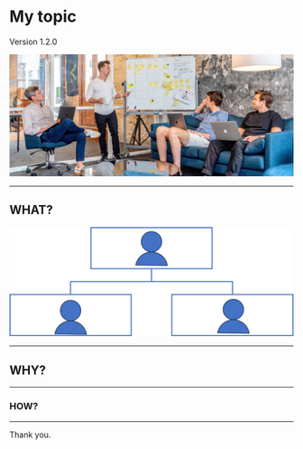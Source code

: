 # My topic

Version 1.2.0

![i01](i01.jpg)

---

## WHAT?

![i02](i02.png)

---

## WHY?

---

### HOW?

---

Thank you.
